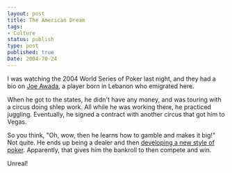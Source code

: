 ```yaml
---
layout: post
title: The American Dream
tags:
- Culture
status: publish
type: post
published: true
Date: 2004-70-24
---
```

I was watching the 2004 World Series of Poker last night, and they had a bio on [Joe Awada](https://en.wikipedia.org/wiki/Joe_Awada), a player born in Lebanon who emigrated here.

When he got to the states, he didn't have any money, and was touring with a circus doing shlep work.  All while he was working there, he practiced juggling.  Eventually, he signed a contract with another circus that got him to Vegas.

So you think, "Oh, wow, then he learns how to gamble and makes it big!"  Not quite.  He ends up being a dealer and then [developing a new style of poker](https://www.denexa.com/blog/3-5-7/).  Apparently, that gives him the bankroll to then compete and win.

Unreal!
